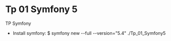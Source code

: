 # Tp 01 Symfony 5

TP Symfony

- Install symfony:
$ symfony new --full --version="5.4" ./Tp_01_Symfony5
